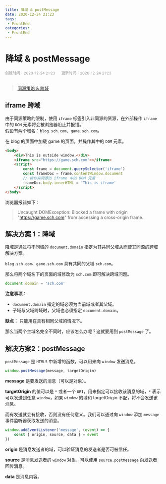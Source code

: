 ```yaml
---
title: 降域 & postMessage
date: 2020-12-24 21:23
tags:
 - FrontEnd
categories:
 - FrontEnd
---
```


# 降域 & postMessage

<div style="color: #999999; font-size: 12px;">
    <span>创建时间：2020-12-24 21:23</span>
    &nbsp;&nbsp;&nbsp;&nbsp;
    <span>更新时间：2020-12-24 21:23</span>
</div>
<br/>

> [同源策略 & 跨域](https://blog.csdn.net/u014165119/article/details/111355519)

## iframe 跨域

由于同源策略的限制，使用 `iframe` 标签引入非同源的资源，在外部操作 `iframe` 中的 `DOM` 元素将会被浏览器阻止并报错。  
假设有两个域名：`blog.sch.com`、`game.sch.com`。  

在 blog 的页面中加载 game 的页面，并操作其中的 `DOM` 元素。

```html
<body>
    <div>This is outside window.</div>
    <iframe src="https://game.sch.com"></iframe>
    <script>
        const frame = document.querySelector('iframe')
        const frameDoc = frame.contentWindow.document
        // 操作非同源的 iframe 中的 DOM 元素
        frameDoc.body.innerHTML = 'This is iframe'
    </script>
</body>
```

浏览器报错如下：

> Uncaught DOMException: Blocked a frame with origin "https://game.sch.com" from accessing a cross-origin frame.

## 解决方案 1：降域

降域是通过将不同域的 `document.domain` 指定为其共同父域从而使其同源的跨域解决方案。  

`blog.sch.com`、`game.sch.com` 具有共同的父域 `sch.com`。  

那么将两个域名下的页面的域修改为 `sch.com` 即可解决跨域问题。

```javascript
document.domain = 'sch.com'
```

**注意事项：**

* `document.domain` 指定的域必须为当前域或者其父域。
* 子域与父域跨域时，父域也必须指定 `document.domain`。

**缺点：** 只能用在具有相同父域的情况下。

那么当两个主域名完全不同时，应该怎么办呢？这就要用到 `postMessage` 了。

## 解决方案2：postMessage

`postMessage` 是 `HTML5` 中新增的函数，可以用来向 `window` 发送消息。

```javascript
window.postMessage(message, targetOrigin)
```

**message** 是要发送的消息（可以是对象）。  

**targetOrigin** 的值可以是 `*` 或者一个 `URI`，用来指定可以接收该消息的域，`*` 表示可以发送到任意 `window`，如果 `window` 的域和 targetOrigin 不配，将不会发送该消息。

而有发送就会有接收，否则没有任何意义。我们可以通过向 `window` 添加 `message` 事件监听器获取发送的消息。

```javascript
window.addEventListener('message', (event) => {
    const { origin, source, data } = event
})
```

**origin** 是消息发送者的域，可以验证消息的发送者是否可被信任。  

**source** 是消息发送者的 `window` 对象，可以使用 `source.postMessage` 向发送者回传消息。  

**data** 是消息内容。

